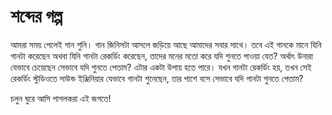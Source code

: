 # শব্দের গল্প

আমরা সময় পেলেই গান শুনি। গান জিনিসটা আসলে জড়িয়ে আছে আমাদের সবার সাথে। তবে এই গানকে মানে যিনি গানটা করেছেন অথবা যিনি গানটা রেকর্ডিং করেছেন, তাদের মনের মতো করে যদি শুনতে পাওয়া যেত? অর্থাৎ উনারা যেভাবে চেয়েছেন সেভাবে যদি শুনতে পেতাম? এটার একটা উপায় হতে পারে। যখন গানটা রেকর্ডিং হয়, তখন সেই রেকর্ডিং স্টুডিওতে সাউন্ড ইঞ্জিনিয়ার যেভাবে গানটা শুনেছেন, তার পাশে বসে সেভাবে যদি গানটা শুনতে পেতাম?

চলুন ঘুরে আসি পাগলকরা এই জগতে!

